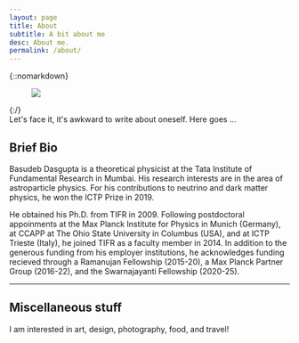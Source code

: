 ```yaml
---
layout: page
title: About
subtitle: A bit about me
desc: About me.
permalink: /about/
---
```


<div class="pretty-links">
    
{::nomarkdown} 
<figure class="site-profile">
    <img src="{{ site.baseurl }}/assets/img/bio_bw.png">
</figure>
{:/}
    
<div class="lead lead-about">Let's face it, it's awkward to write about oneself. Here goes ...
</div>    
    
## Brief Bio
    
Basudeb Dasgupta is a theoretical physicist at the Tata Institute of Fundamental Research in Mumbai. His research interests are in the area of astroparticle physics. For his contributions to neutrino and dark matter physics, he won the ICTP Prize in 2019. 
    
He obtained his Ph.D. from TIFR in 2009. Following postdoctoral appoinments at the Max Planck Institute for Physics in Munich (Germany), at CCAPP at The Ohio State University in Columbus (USA), and at ICTP Trieste (Italy), he joined TIFR as a faculty member in 2014. In addition to the generous funding from his employer institutions, he acknowledges funding recieved through a Ramanujan Fellowship (2015-20), a Max Planck Partner Group (2016-22), and the Swarnajayanti Fellowship (2020-25).
  
---

## Miscellaneous stuff

I am interested in art, design, photography, food, and travel!

</div>
